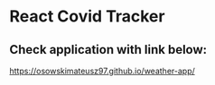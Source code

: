 # React Covid Tracker

## Check application with link below:
https://osowskimateusz97.github.io/weather-app/
